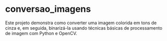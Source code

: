 # conversao_imagens
Este projeto demonstra como converter uma imagem colorida em tons de cinza e, em seguida, binarizá-la usando técnicas básicas de processamento de imagem com Python e OpenCV.
